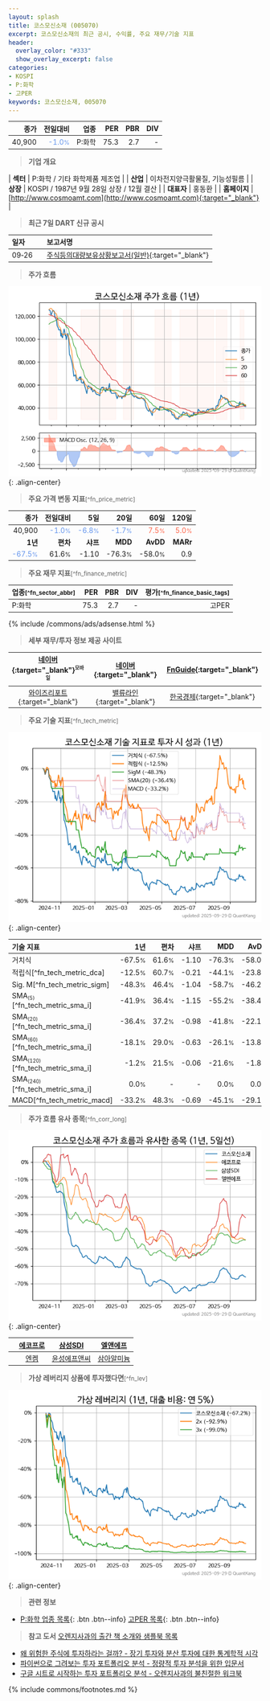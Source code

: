 ```yaml
---
layout: splash
title: 코스모신소재 (005070)
excerpt: 코스모신소재의 최근 공시, 수익률, 주요 재무/기술 지표
header:
  overlay_color: "#333"
  show_overlay_excerpt: false
categories:
- KOSPI
- P:화학
- 고PER
keywords: 코스모신소재, 005070
---
```


| **종가** | **전일대비** | **업종** | **PER** | **PBR** | **DIV** |
| -------: | -----------: | -------: | ------: | ------: | ------: |
| 40,900 | <span style="color: cornflowerblue">-1.0<small>%</small></span> | P:화학 | 75.3 | 2.7 | - |

<!-- more -->


> **기업 개요**<a id="company"></a>

| <span style="white-space:nowrap;">**섹터**</span> | P:화학 / 기타 화학제품 제조업 |
| <span style="white-space:nowrap;">**산업**</span> | 이차전지양극활물질, 기능성필름 |
| <span style="white-space:nowrap;">**상장**</span> | KOSPI / 1987년 9월 28일 상장 / 12월 결산 |
| <span style="white-space:nowrap;">**대표자**</span> | 홍동환 |
| <span style="white-space:nowrap;">**홈페이지**</span> | [http://www.cosmoamt.com](http://www.cosmoamt.com){:target="_blank"} |


> **최근 7일 DART 신규 공시**<a id="dart"></a>

| **일자** |      | **보고서명** |
| :------- | :--- | :----------- |
| 09&#x2011;26 | | [주식등의대량보유상황보고서(일반)](https://dart.fss.or.kr/dsaf001/main.do?rcpNo=20250926000084){:target="_blank"} |


> **주가 흐름**<a id="price"></a>

![005070](/stock/images/005070.png){: .align-center}


> **주요 가격 변동 지표**<small>[^fn_price_metric]</small>

| **종가** | **전일대비** | **5일** | **20일** | **60일** | **120일** |
| -------: | -----------: | ------: | -------: | -------: | --------: |
| 40,900 | <span style="color: cornflowerblue">-1.0<small>%</small></span> | <span style="color: cornflowerblue">-6.8<small>%</small></span> | <span style="color: cornflowerblue">-1.7<small>%</small></span> | <span style="color: tomato">7.5<small>%</small></span> | <span style="color: tomato">5.0<small>%</small></span> |
| **1년** | **편차** | **샤프** | **MDD** | **AvDD** | **MARr** |
| <span style="color: cornflowerblue">-67.5<small>%</small></span> | 61.6<small>%</small> | -1.10 | -76.3<small>%</small> | -58.0<small>%</small> | 0.9 |


> **주요 재무 지표**<small>[^fn_finance_metric]</small>

| **업종**<small>[^fn_sector_abbr]</small> | **PER** | **PBR** | **DIV** | **평가**<small>[^fn_finance_basic_tags]</small> |
| :--------------------------------------- | ------: | ------: | ------: | ----------------------------------------------: |
| P:화학 | 75.3 | 2.7 | - | 고PER |



{% include /commons/ads/adsense.html %}

> **세부 재무/투자 정보 제공 사이트**

| [네이버](https://m.stock.naver.com/domestic/stock/005070/finance/summary){:target="_blank"}<sup><small>모바일</small></sup> | [네이버](https://finance.naver.com/item/coinfo.naver?code=005070){:target="_blank"} | [FnGuide](https://comp.fnguide.com/SVO2/ASP/SVD_Invest.asp?gicode=A005070&MenuYn=Y){:target="_blank"} |
| :---: | :---: | :---: |
| [와이즈리포트](https://comp.wisereport.co.kr/company/c1040001.aspx?cmp_cd=005070){:target="_blank"} | [밸류라인](https://www.valueline.co.kr/finance/summary/005070){:target="_blank"} | [한국경제](https://markets.hankyung.com/stock/005070/financial-summary){:target="_blank"} |


> **주요 기술 지표**<small>[^fn_tech_metric]</small>


![005070](/stock/images/005070_tech.png){: .align-center}

| **기술 지표** | **1년** | **편차** | **샤프** | **MDD** | **AvDD** |
| :------------ | ------: | -----------: | -------: | ------: | -------: |
| 거치식 | -67.5<small>%</small> | 61.6<small>%</small> | -1.10 | -76.3<small>%</small> | -58.0<small>%</small> |
| 적립식[^fn_tech_metric_dca] | -12.5<small>%</small> | 60.7<small>%</small> | -0.21 | -44.1<small>%</small> | -23.8<small>%</small> |
| Sig. M[^fn_tech_metric_sigm] | -48.3<small>%</small> | 46.4<small>%</small> | -1.04 | -58.7<small>%</small> | -46.2<small>%</small> |
| SMA<small><sub>(5)</sub></small>[^fn_tech_metric_sma_i] | -41.9<small>%</small> | 36.4<small>%</small> | -1.15 | -55.2<small>%</small> | -38.4<small>%</small> |
| SMA<small><sub>(20)</sub></small>[^fn_tech_metric_sma_i] | -36.4<small>%</small> | 37.2<small>%</small> | -0.98 | -41.8<small>%</small> | -22.1<small>%</small> |
| SMA<small><sub>(60)</sub></small>[^fn_tech_metric_sma_i] | -18.1<small>%</small> | 29.0<small>%</small> | -0.63 | -26.1<small>%</small> | -13.8<small>%</small> |
| SMA<small><sub>(120)</sub></small>[^fn_tech_metric_sma_i] | -1.2<small>%</small> | 21.5<small>%</small> | -0.06 | -21.6<small>%</small> | -1.8<small>%</small> |
| SMA<small><sub>(240)</sub></small>[^fn_tech_metric_sma_i] | 0.0<small>%</small> | - | - | 0.0<small>%</small> | 0.0<small>%</small> |
| MACD[^fn_tech_metric_macd] | -33.2<small>%</small> | 48.3<small>%</small> | -0.69 | -45.1<small>%</small> | -29.1<small>%</small> |


> **주가 흐름 유사 종목**<a id="corr"></a><small>[^fn_corr_long]</small>

![005070](/stock/images/005070_corr.png){: .align-center}

|       | [에코프로](/086520/) | [삼성SDI](/006400/) | [엘앤에프](/066970/) |
| :---: | :------------------------------------: | :------------------------------------: | :------------------------------------: |
|       | [엔켐](/348370/) | [윤성에프앤씨](/372170/) | [삼아알미늄](/006110/) |


> **가상 레버리지 상품에 투자했다면**<a id="2x"></a><small>[^fn_lev]</small>

![005070](/stock/images/005070_2x.png){: .align-center}


> **관련 정보**

- [P:화학 업종 목록](/stats/sector/kospi_업종_화학_종목/){: .btn .btn--info} [고PER 목록](/fn/fn_high_per/){: .btn .btn--info}

> **참고 도서** [오렌지사과의 출간 책 소개와 샘플북 목록](https://kongdori.tistory.com/691)

- [왜 위험한 주식에 투자하라는 걸까? - 장기 투자와 분산 투자에 대한 통계학적 시각](https://kongdori.tistory.com/421)
- [파이썬으로 그려보는 투자 포트폴리오 분석  - 정량적 투자 분석을 위한 입문서](https://kongdori.tistory.com/643)
- [구글 시트로 시작하는 투자 포트폴리오 분석 - 오렌지사과의 불친절한 워크북](https://kongdori.tistory.com/449)


{% include commons/footnotes.md %}
